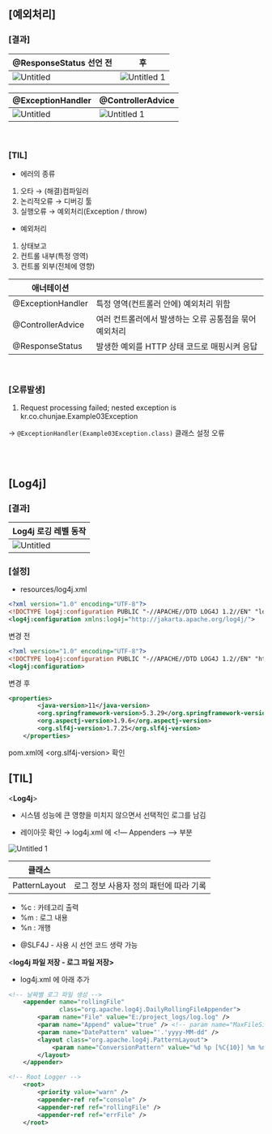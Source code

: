 ## [예외처리]

### [결과]
| @ResponseStatus 선언 전| 후 |
| --- | --- |
|![Untitled](https://github.com/jyeeeh/chunjae_it_edu/assets/145963612/549e93ea-bcab-415c-9533-1d4a1dcf2497)|![Untitled 1](https://github.com/jyeeeh/chunjae_it_edu/assets/145963612/5b03dd22-15cb-42ab-b62d-f1f5e6ed8a56)|


| @ExceptionHandler | @ControllerAdvice |
| --- | --- |
|![Untitled](https://github.com/jyeeeh/chunjae_it_edu/assets/145963612/549e93ea-bcab-415c-9533-1d4a1dcf2497)|![Untitled 1](https://github.com/jyeeeh/chunjae_it_edu/assets/145963612/5b03dd22-15cb-42ab-b62d-f1f5e6ed8a56)|

<br>

### [TIL]

- 에러의 종류
1. 오타 → (해결)컴파일러
2. 논리적오류 → 디버깅 툴
3. 실행오류 → 예외처리(Exception / throw)

- 예외처리
1. 상태보고
2. 컨트롤 내부(특정 영역)
3. 컨트롤 외부(전체에 영향)

| 애너테이션 |  |
| --- | --- |
| @ExceptionHandler | 특정 영역(컨트롤러 안에) 예외처리 위함 |
| @ControllerAdvice | 여러 컨트롤러에서 발생하는 오류 공통점을 묶어 예외처리 |
| @ResponseStatus | 발생한 예외를 HTTP 상태 코드로 매핑시켜 응답 |

<br>

### [오류발생]

1. Request processing failed; nested exception is kr.co.chunjae.Example03Exception

→ `@ExceptionHandler(Example03Exception.class)` 클래스 설정 오류

<br>
<br>

## [Log4j]



### [결과]

| Log4j 로깅 레벨 동작 |
| --- |
|![Untitled](https://github.com/jyeeeh/chunjae_it_edu/assets/145963612/9b51a829-9ae3-4c7f-a76c-3712add8228a)|


### [설정]

- resources/log4j.xml

```xml
<?xml version="1.0" encoding="UTF-8"?>
<!DOCTYPE log4j:configuration PUBLIC "-//APACHE//DTD LOG4J 1.2//EN" "log4j.dtd">
<log4j:configuration xmlns:log4j="http://jakarta.apache.org/log4j/">
```

변경 전

```xml
<?xml version="1.0" encoding="UTF-8"?>
<!DOCTYPE log4j:configuration PUBLIC "-//APACHE//DTD LOG4J 1.2//EN" "http://logging.apache.org/log4j/1.2/apidocs/org/apache/log4j/xml/doc-files/log4j.dtd">
<log4j:configuration>
```

변경 후

```xml
<properties>
		<java-version>11</java-version>
		<org.springframework-version>5.3.29</org.springframework-version>
		<org.aspectj-version>1.9.6</org.aspectj-version>
		<org.slf4j-version>1.7.25</org.slf4j-version>
	</properties>
```

pom.xml에 <org.slf4j-version> 확인

## [TIL]

<**Log4j**>

- 시스템 성능에 큰 영향을 미치지 않으면서 선택적인 로그를 남김

- 레이아웃 확인 → log4j.xml 에 <!— Appenders —> 부분

![Untitled 1](https://github.com/jyeeeh/chunjae_it_edu/assets/145963612/69068f3f-e18e-433c-a0f7-1402396083e0)

| 클래스 |  |
| --- | --- |
| PatternLayout  | 로그 정보 사용자 정의 패턴에 따라 기록 |
* %c : 카테고리 출력
* %m : 로그 내용
* %n  : 개행 
- @SLF4J - 사용 시 선언 코드 생략 가능

<**log4j 파일 저장 - 로그 파일 저장>**

- log4j.xml 에 아래 추가

```xml
<!-- 날짜별 로그 파일 생성 -->
	<appender name="rollingFile"
			  class="org.apache.log4j.DailyRollingFileAppender">
		<param name="File" value="E:/project_logs/log.log" />
		<param name="Append" value="true" /> <!-- param name="MaxFileSize" value="100MB"/ --> <!-- param name="MaxBackupIndex" value="2"></param -->
		<param name="DatePattern" value="'.'yyyy-MM-dd" />
		<layout class="org.apache.log4j.PatternLayout">
			<param name="ConversionPattern" value="%d %p [%C{10}] %m %n" />
		</layout>
	</appender>

<!-- Root Logger -->
	<root>
		<priority value="warn" />
		<appender-ref ref="console" />
		<appender-ref ref="rollingFile" />
		<appender-ref ref="errFile" />
	</root>
```
